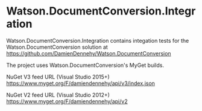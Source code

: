 # Watson.DocumentConversion.Integration
Watson.DocumentConversion.Integration contains integation tests for the Watson.DocumentConversion solution at https://github.com/DamienDennehy/Watson.DocumentConversion

The project uses Watson.DocumentConversion's MyGet builds.

NuGet V3 feed URL (Visual Studio 2015+)
https://www.myget.org/F/damiendennehy/api/v3/index.json

NuGet V2 feed URL (Visual Studio 2012+)
https://www.myget.org/F/damiendennehy/api/v2